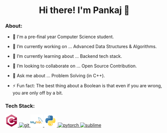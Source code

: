 <h1 align="center">Hi there! I'm Pankaj 👋</h1> 



<h3 align="left">About:</h3>

- 🤔 I'm a pre-final year Computer Science student.

- 🔭 I’m currently working on ... Advanced Data Structures & Algorithms.
- 🌱 I’m currently learning about ... Backend tech stack.
- 👯 I’m looking to collaborate on ... Open Source Contribution.
- 💬 Ask me about ... Problem Solving (in C++).
- ⚡ Fun fact: The best thing about a Boolean is that even if you are wrong, you are only off by a bit.



<h3 align="left">Tech Stack:</h3>
<p align="left">  </a> <a href="https://isocpp.org/" target="_blank"> <img src="https://raw.githubusercontent.com/devicons/devicon/master/icons/cplusplus/cplusplus-original.svg" alt="cplusplus" width="40" height="40"/> </a><a href="https://git-scm.com/" target="_blank"> <img src="https://www.vectorlogo.zone/logos/git-scm/git-scm-icon.svg" alt="git" width="40" height="40"/> </a>   <a href="https://www.mysql.com/" target="_blank"> <img src="https://raw.githubusercontent.com/devicons/devicon/master/icons/mysql/mysql-original-wordmark.svg" alt="mysql" width="40" height="40"/> </a> <a href="https://www.python.org" target="_blank"> <img src="https://raw.githubusercontent.com/devicons/devicon/master/icons/python/python-original.svg" alt="python" width="40" height="40"/> </a> <a href="https://pytorch.org/" target="_blank"> <img src="https://raw.githubusercontent.com/valohai/ml-logos/master/pytorch.svg" alt="pytorch" width="50" height="50"/> </a>  <a href="https://www.sublimetext.com/" target="_blank"> <img src="https://cdn.worldvectorlogo.com/logos/sublime-text.svg" alt="sublime" width="40" height="40"/> </a>  </p>



